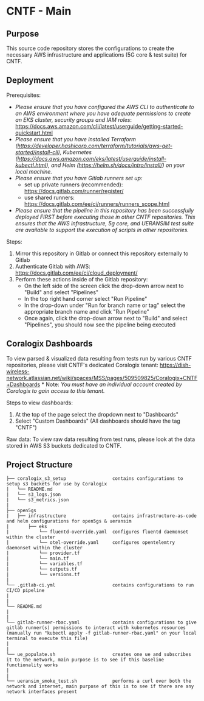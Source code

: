 # CNTF - Main

## Purpose
This source code repository stores the configurations to create the necessary AWS infrastructure and applications (5G core & test suite) for CNTF.

## Deployment
Prerequisites:

* *Please ensure that you have configured the AWS CLI to authenticate to an AWS environment where you have adequate permissions to create an EKS cluster, security groups and IAM roles*: https://docs.aws.amazon.com/cli/latest/userguide/getting-started-quickstart.html
* *Please ensure that you have installed Terraform (https://developer.hashicorp.com/terraform/tutorials/aws-get-started/install-cli), Kubernetes (https://docs.aws.amazon.com/eks/latest/userguide/install-kubectl.html), and Helm (https://helm.sh/docs/intro/install/) on your local machine.*
* *Please ensure that you have Gitlab runners set up:*
    * set up private runners (recommended): https://docs.gitlab.com/runner/register/
    * use shared runners: https://docs.gitlab.com/ee/ci/runners/runners_scope.html
* *Please ensure that the pipeline in this repository has been successfully deployed FIRST before executing those in other CNTF repositories. This ensures that the AWS infrastructure, 5g core, and UERANSIM test suite are available to support the execution of scripts in other repositories.*  

Steps:
1. Mirror this repository in Gitlab or connect this repository externally to Gitlab 
2. Authenticate Gitlab with AWS: https://docs.gitlab.com/ee/ci/cloud_deployment/
3. Perform these actions inside of the Gitlab repository:
    * On the left side of the screen click the drop-down arrow next to "Build" and select "Pipelines"
    * In the top right hand corner select "Run Pipeline"
    * In the drop-down under "Run for branch name or tag" select the appropriate branch name and click "Run Pipeline"
    * Once again, click the drop-down arrow next to "Build" and select "Pipelines", you should now see the pipeline being executed
    
## Coralogix Dashboards
To view parsed & visualized data resulting from tests run by various CNTF repositories, please visit CNTF's dedicated Coralogix tenant: https://dish-wireless-network.atlassian.net/wiki/spaces/MSS/pages/509509825/Coralogix+CNTF+Dashboards
    * Note: *You must have an individual account created by Coralogix to gain access to this tenant.*
    
Steps to view dashboards:
1. At the top of the page select the dropdown next to "Dashboards"
2. Select "Custom Dashboards" (All dashboards should have the tag "CNTF")

Raw data: To view raw data resulting from test runs, please look at the data stored in AWS S3 buckets dedicated to CNTF.


## Project Structure
```
├── coralogix_s3_setup                 contains configurations to setup s3 buckets for use by Coralogix 
|   └── README.md
|   └── s3_logs.json
|   └── s3_metrics.json
|
├── open5gs
|   ├── infrastructure                 contains infrastructure-as-code and helm configurations for open5gs & ueransim
|      	├── eks
|           └── fluentd-override.yaml  configures fluentd daemonset within the cluster
|           └── otel-override.yaml     configures opentelemtry daemonset within the cluster
|           └── provider.tf
|           └── main.tf                    
|           └── variables.tf                
|           └── outputs.tf 
|           └── versions.tf
|
└── .gitlab-ci.yml                     contains configurations to run CI/CD pipeline
|
|
└── README.md  
|
|
└── gitlab-runner-rbac.yaml            contains configurations to give gitlab runner(s) permissions to interact with kubernetes resources (manually run "kubectl apply -f gitlab-runner-rbac.yaml" on your local terminal to execute this file) 
|
|
└── ue_populate.sh                     creates one ue and subscribes it to the network, main purpose is to see if this baseline functionality works
|
|
└── ueransim_smoke_test.sh             performs a curl over both the network and internet, main purpose of this is to see if there are any network interfaces present            
                                  
```
